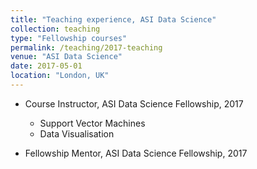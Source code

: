```yaml
---
title: "Teaching experience, ASI Data Science"
collection: teaching
type: "Fellowship courses"
permalink: /teaching/2017-teaching
venue: "ASI Data Science"
date: 2017-05-01
location: "London, UK"
---
```


* Course Instructor, ASI Data Science Fellowship, 2017
  * Support Vector Machines
  * Data Visualisation

* Fellowship Mentor, ASI Data Science Fellowship, 2017
